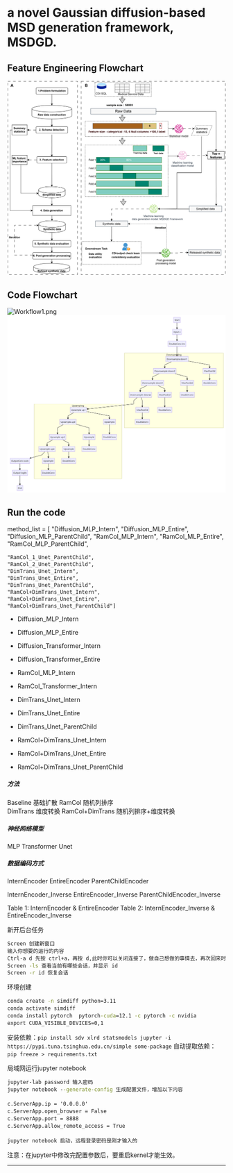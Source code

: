 
# a novel Gaussian diffusion-based MSD generation framework, MSDGD.

## Feature Engineering Flowchart
![feature_engineering.png](feature_engineering.png)

## Code Flowchart

![Workflow1.png](Workflow1.png)
![Workflow2.png](Workflow2.png)

## Run the code


method_list = [
    "Diffusion_MLP_Intern", 
    "Diffusion_MLP_Entire",
    "Diffusion_MLP_ParentChild", 
    "RamCol_MLP_Intern", 
    "RamCol_MLP_Entire", 
    "RamCol_MLP_ParentChild",
    
    "RamCol_1_Unet_ParentChild",
    "RamCol_2_Unet_ParentChild",
    "DimTrans_Unet_Intern", 
    "DimTrans_Unet_Entire", 
    "DimTrans_Unet_ParentChild",
    "RamCol+DimTrans_Unet_Intern", 
    "RamCol+DimTrans_Unet_Entire",
    "RamCol+DimTrans_Unet_ParentChild"]


- Diffusion_MLP_Intern
- Diffusion_MLP_Entire
- Diffusion_Transformer_Intern
- Diffusion_Transformer_Entire

- RamCol_MLP_Intern
- RamCol_Transformer_Intern

- DimTrans_Unet_Intern
- DimTrans_Unet_Entire
- DimTrans_Unet_ParentChild

- RamCol+DimTrans_Unet_Intern
- RamCol+DimTrans_Unet_Entire
- RamCol+DimTrans_Unet_ParentChild

##### 方法
Baseline 基础扩散
RamCol 随机列排序  
DimTrans 维度转换
RamCol+DimTrans 随机列排序+维度转换

##### 神经网络模型
MLP
Transformer
Unet

##### 数据编码方式
InternEncoder
EntireEncoder
ParentChildEncoder

InternEncoder_Inverse
EntireEncoder_Inverse
ParentChildEncoder_Inverse

Table 1: InternEncoder & EntireEncoder
Table 2: InternEncoder_Inverse & EntireEncoder_Inverse



新开后台任务
```cmd
Screen 创建新窗口
输入你想要的运行的内容
Ctrl-a d 先按 ctrl+a，再按 d,此时你可以关闭连接了，做自己想做的事情去，再次回来时通过下面操作可以看到程序一直在运行。
Screen -ls 查看当前有哪些会话，并显示 id
Screen -r id 恢复会话
```
环境创建
```cmd
conda create -n simdiff python=3.11
conda activate simdiff
conda install pytorch  pytorch-cuda=12.1 -c pytorch -c nvidia
export CUDA_VISIBLE_DEVICES=0,1
```

安装依赖：`pip install sdv xlrd statsmodels jupyter -i https://pypi.tuna.tsinghua.edu.cn/simple some-package`
自动提取依赖： `pip freeze > requirements.txt`

局域网运行jupyter notebook
```cmd
jupyter-lab password 输入密码
jupyter notebook --generate-config 生成配置文件，增加以下内容

c.ServerApp.ip = '0.0.0.0'
c.ServerApp.open_browser = False
c.ServerApp.port = 8888
c.ServerApp.allow_remote_access = True

jupyter notebook 启动，远程登录密码是刚才输入的
```
注意：在jupyter中修改完配置参数后，要重启kernel才能生效。

---


